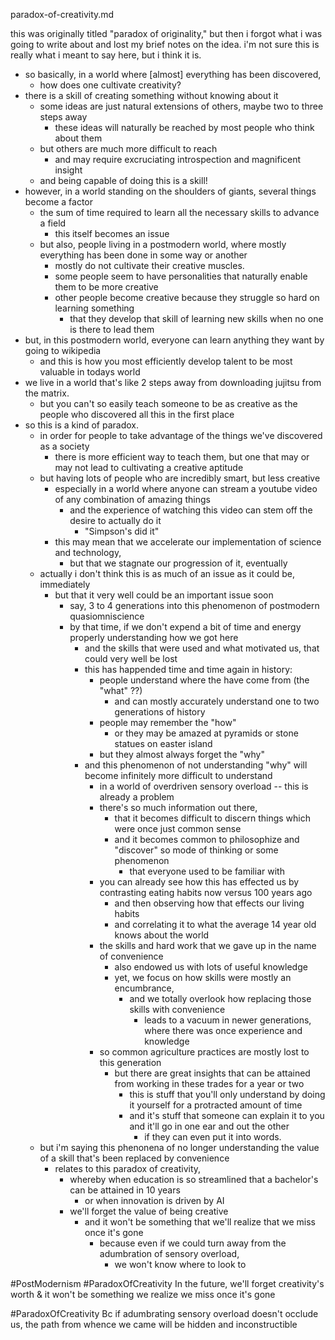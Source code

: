 paradox-of-creativity.md

this was originally titled "paradox of originality," but then i forgot what i was going to write about and lost my brief notes on the idea.  i'm not sure this is really what i meant to say here, but i think it is.

  - so basically, in a world where [almost] everything has been discovered,
    - how does one cultivate creativity?
  - there is a skill of creating something without knowing about it
    - some ideas are just natural extensions of others, maybe two to three steps away
      - these ideas will naturally be reached by most people who think about them
    - but others are much more difficult to reach 
      - and may require excruciating introspection and magnificent insight
    - and being capable of doing this is a skill!
  - however, in a world standing on the shoulders of giants, several things become a factor
    - the sum of time required to learn all the necessary skills to advance a field
      - this itself becomes an issue
    - but also, people living in a postmodern world, where mostly everything has been done in some way or another
      - mostly do not cultivate their creative muscles. 
      - some people seem to have personalities that naturally enable them to be more creative
      - other people become creative because they struggle so hard on learning something
        - that they develop that skill of learning new skills when no one is there to lead them
  - but, in this postmodern world, everyone can learn anything they want by going to wikipedia
    - and this is how you most efficiently develop talent to be most valuable in todays world
  - we live in a world that's like 2 steps away from downloading jujitsu from the matrix.
    - but you can't so easily teach someone to be as creative as the people who discovered all this in the first place
  - so this is a kind of paradox.  
    - in order for people to take advantage of the things we've discovered as a society
      - there is more efficient way to teach them, but one that may or may not lead to cultivating a creative aptitude
    - but having lots of people who are incredibly smart, but less creative
      - especially in a world where anyone can stream a youtube video of any combination of amazing things
        - and the experience of watching this video can stem off the desire to actually do it
          - "Simpson's did it"
      - this may mean that we accelerate our implementation of science and technology,
        - but that we stagnate our progression of it, eventually
    - actually i don't think this is as much of an issue as it could be, immediately
      - but that it very well could be an important issue soon
        - say, 3 to 4 generations into this phenomenon of postmodern quasiomniscience
        - by that time, if we don't expend a bit of time and energy properly understanding how we got here
          - and the skills that were used and what motivated us, that could very well be lost
          - this has happended time and time again in history: 
            - people understand where the have come from (the "what" ??)
              - and can mostly accurately understand one to two generations of history
            - people may remember the "how"
              - or they may be amazed at pyramids or stone statues on easter island
            - but they almost always forget the "why"
          - and this phenomenon of not understanding "why" will become infinitely more difficult to understand
            - in a world of overdriven sensory overload -- this is already a problem
            - there's so much information out there, 
              - that it becomes difficult to discern things which were once just common sense
              - and it becomes common to philosophize and "discover" so mode of thinking or some phenomenon
                - that everyone used to be familiar with
            - you can already see how this has effected us by contrasting eating habits now versus 100 years ago
              - and then observing how that effects our living habits
              - and correlating it to what the average 14 year old knows about the world
            - the skills and hard work that we gave up in the name of convenience
              - also endowed us with lots of useful knowledge
              - yet, we focus on how skills were mostly an encumbrance, 
                - and we totally overlook how replacing those skills with convenience
                  - leads to a vacuum in newer generations, where there was once experience and knowledge
            - so common agriculture practices are mostly lost to this generation
              - but there are great insights that can be attained from working in these trades for a year or two
                - this is stuff that you'll only understand by doing it yourself for a protracted amount of time
                - and it's stuff that someone can explain it to you and it'll go in one ear and out the other
                  - if they can even put it into words.
    - but i'm saying this phenonena of no longer understanding the value of a skill that's been replaced by convenience
      - relates to this paradox of creativity, 
        - whereby when education is so streamlined that a bachelor's can be attained in 10 years
          - or when innovation is driven by AI
        - we'll forget the value of being creative
      	  - and it won't be something that we'll realize that we miss once it's gone
      	    - because even if we could turn away from the adumbration of sensory overload, 
      	      - we won't know where to look to 

#PostModernism #ParadoxOfCreativity In the future, we'll forget creativity's worth & it won't be something we realize we miss once it's gone

#ParadoxOfCreativity Bc if adumbrating sensory overload doesn't occlude us, the path from whence we came will be hidden and inconstructible

